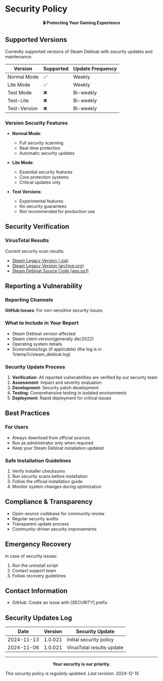 # Security Policy

<p align="center">
  <strong>🔒 Protecting Your Gaming Experience</strong>
</p>

## Supported Versions

Currently supported versions of Steam Debloat with security updates and maintenance:

| Version | Supported | Update Frequency |
| ------- | --------- | ---------------- | 
| Normal Mode | :white_check_mark: | Weekly | 
| Lite Mode | :white_check_mark: | Weekly |
| Test Mode | :x: | Bi-weekly | 
| Test-Lite | :x: | Bi-weekly |
| Test-Version | :x: | Bi-weekly |

### Version Security Features

- **Normal Mode**:
  - Full security scanning
  - Real-time protection
  - Automatic security updates

- **Lite Mode**:
  - Essential security features
  - Core protection systems
  - Critical updates only

- **Test Versions**:
  - Experimental features
  - No security guarantees
  - Not recommended for production use

## Security Verification

### VirusTotal Results
Current security scan results:
- [Steam Legacy Version (.zip)](https://www.virustotal.com/gui/file/52a2e6e670abc01f5375873f61ad7b80f0a6d892d4d81a144f145977bab07c7d)
- [Steam Legacy Version (archive.org)](https://www.virustotal.com/gui/url/73d0c1e2bf9ca30701504a8ec1225502676b2f794d64d93c79945ba37b900051)
- [Steam Debloat Source Code (app.ps1)](https://www.virustotal.com/gui/file/efda4de8df6b082f53bbff59dc8cb14e4da9377259642c3f9c3b55714fe5b49b)

## Reporting a Vulnerability

### Reporting Channels

**GitHub Issues**: For non-sensitive security issues


### What to Include in Your Report

- Steam Debloat version affected
- Steam client version(generally dec2022)
- Operating system details
- Screenshots/logs (if applicable) (the log is in %temp%/steam_debloat.log)

### Security Update Process

1. **Verification**: All reported vulnerabilities are verified by our security team
2. **Assessment**: Impact and severity evaluation
3. **Development**: Security patch development
4. **Testing**: Comprehensive testing in isolated environments
5. **Deployment**: Rapid deployment for critical issues

## Best Practices

### For Users
- Always download from official sources
- Run as administrator only when required
- Keep your Steam Debloat installation updated

### Safe Installation Guidelines

1. Verify installer checksums
2. Run security scans before installation
3. Follow the official installation guide
4. Monitor system changes during optimization

## Compliance & Transparency

- Open-source codebase for community review
- Regular security audits
- Transparent update process
- Community-driven security improvements

## Emergency Recovery

In case of security issues:

1. Run the uninstall script
2. Contact support team
3. Follow recovery guidelines

## Contact Information

- GitHub: Create an issue with [SECURITY] prefix

## Security Updates Log

| Date | Version | Security Update |
|------|---------|----------------|
| 2024-11-13 | 1.0.021 | Initial security policy |
| 2024-11-06 | 1.0.021 | VirusTotal results update |

---

<p align="center">
  <strong>Your security is our priority.</strong>
</p>

_This security policy is regularly updated. Last revision: 2024-12-15_
